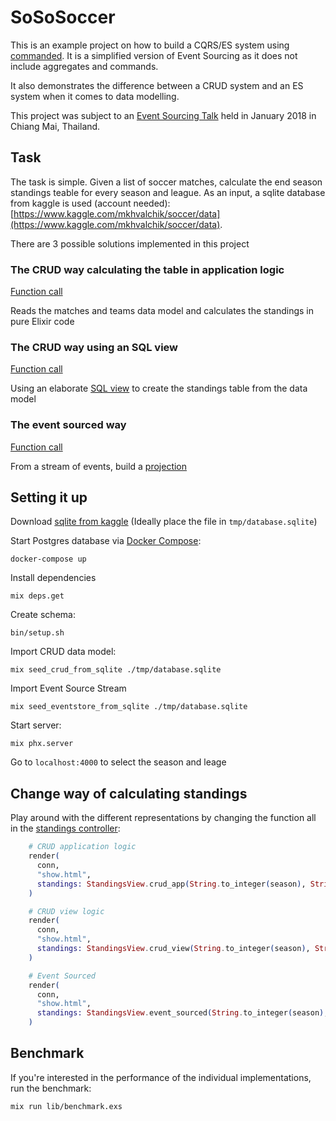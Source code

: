 # SoSoSoccer

This is an example project on how to build a CQRS/ES system using [commanded](https://github.com/commanded). It is a simplified version of Event Sourcing as it does not include aggregates and commands.

It also demonstrates the difference between a CRUD system and an ES system when it comes to data modelling.

This project was subject to an [Event Sourcing Talk](https://speakerdeck.com/leifg/event-sourcing-the-story-telling-of-processes) held in January 2018 in Chiang Mai, Thailand.

## Task

The task is simple. Given a list of soccer matches, calculate the end season standings teable for every season and league. As an input, a sqlite database from kaggle is used (account needed): [https://www.kaggle.com/mkhvalchik/soccer/data](https://www.kaggle.com/mkhvalchik/soccer/data).

There are 3 possible solutions implemented in this project

### The CRUD way calculating the table in application logic

[Function call](lib/so_so_soccer_web/views/standings_view.ex#L22)

Reads the matches and teams data model and calculates the standings in pure Elixir code

### The CRUD way using an SQL view

[Function call](lib/so_so_soccer_web/views/standings_view.ex#L31)

Using an elaborate [SQL view](priv/crud_repo/migrations/20180116103553_create_standings_view.exs) to create the standings table from the data model

### The event sourced way

[Function call](lib/so_so_soccer_web/views/standings_view.ex#L35)

From a stream of events, build a [projection](lib/so_so_soccer/event_sourced/projectors/standings.ex)

## Setting it up

Download [sqlite from kaggle](https://www.kaggle.com/mkhvalchik/soccer/data) (Ideally place the file in `tmp/database.sqlite`)

Start Postgres database via [Docker Compose](https://docs.docker.com/compose/):

```shell
docker-compose up
```

Install dependencies

```shell
mix deps.get
```

Create schema:

```shell
bin/setup.sh
```

Import CRUD data model:

```shell
mix seed_crud_from_sqlite ./tmp/database.sqlite
```

Import Event Source Stream

```shell
mix seed_eventstore_from_sqlite ./tmp/database.sqlite
```

Start server:

```shell
mix phx.server
```

Go to `localhost:4000` to select the season and leage

## Change way of calculating standings

Play around with the different representations by changing the function all in the [standings controller](lib/so_so_soccer_web/controllers/standings_controller.ex#L15):

```elixir
    # CRUD application logic
    render(
      conn,
      "show.html",
      standings: StandingsView.crud_app(String.to_integer(season), String.to_integer(league_id))
    )

    # CRUD view logic
    render(
      conn,
      "show.html",
      standings: StandingsView.crud_view(String.to_integer(season), String.to_integer(league_id))
    )

    # Event Sourced
    render(
      conn,
      "show.html",
      standings: StandingsView.event_sourced(String.to_integer(season), String.to_integer(league_id))
    )
```

## Benchmark

If you're interested in the performance of the individual implementations, run the benchmark:

```shell
mix run lib/benchmark.exs
```
